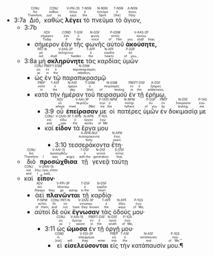 - <rt> 3:7a</rt> <RUBY><ruby><ruby>Διό,<rt>Therefore,</rt></ruby><rt>διό</rt></ruby><rt>CONJ</rt></RUBY> <RUBY><ruby><ruby>καθὼς<rt>just as</rt></ruby><rt>καθώς</rt></ruby><rt>CONJ</rt></RUBY> <RUBY><ruby><ruby>**λέγει**<rt>says</rt></ruby><rt>λέγω</rt></ruby><rt>V-PAI-3S</rt></RUBY> <RUBY><ruby><ruby>τὸ<rt>the</rt></ruby><rt>ὁ</rt></ruby><rt>T-NSN</rt></RUBY> <RUBY><ruby><ruby>πνεῦμα<rt>Spirit</rt></ruby><rt>πνεῦμα</rt></ruby><rt>N-NSN</rt></RUBY> <RUBY><ruby><ruby>τὸ<rt>[the]</rt></ruby><rt>ὁ</rt></ruby><rt>T-NSN</rt></RUBY> <RUBY><ruby><ruby>ἅγιον,<rt>Holy:</rt></ruby><rt>ἅγιος</rt></ruby><rt>A-NSN</rt></RUBY> 
	- <rt> 3:7b</rt> 
		- <RUBY><ruby><ruby>σήμερον<rt>Today</rt></ruby><rt>σήμερον</rt></ruby><rt>ADV</rt></RUBY> <RUBY><ruby><ruby>ἐὰν<rt>if</rt></ruby><rt>ἐάν</rt></ruby><rt>COND</rt></RUBY> <RUBY><ruby><ruby>τῆς<rt>the</rt></ruby><rt>ὁ</rt></ruby><rt>T-GSF</rt></RUBY> <RUBY><ruby><ruby>φωνῆς<rt>voice</rt></ruby><rt>φωνή</rt></ruby><rt>N-GSF</rt></RUBY> <RUBY><ruby><ruby>αὐτοῦ<rt>of Him</rt></ruby><rt>αὐτός</rt></ruby><rt>P-GSM</rt></RUBY> <RUBY><ruby><ruby>**ἀκούσητε,**<rt>you shall hear,</rt></ruby><rt>ἀκούω</rt></ruby><rt>V-AAS-2P</rt></RUBY> 
	- <rt> 3:8a</rt> <RUBY><ruby><ruby>μὴ<rt>not</rt></ruby><rt>μή</rt></ruby><rt>PRT-N</rt></RUBY> <RUBY><ruby><ruby>**σκληρύνητε**<rt>shall harden</rt></ruby><rt>σκληρύνω</rt></ruby><rt>V-AAS-2P</rt></RUBY> <RUBY><ruby><ruby>τὰς<rt>the</rt></ruby><rt>ὁ</rt></ruby><rt>T-APF</rt></RUBY> <RUBY><ruby><ruby>καρδίας<rt>hearts</rt></ruby><rt>καρδία</rt></ruby><rt>N-APF</rt></RUBY> <RUBY><ruby><ruby>ὑμῶν<rt>of you,</rt></ruby><rt>σύ</rt></ruby><rt>P-2GP</rt></RUBY> 
		- <RUBY><ruby><ruby>ὡς<rt>as</rt></ruby><rt>ὡς</rt></ruby><rt>CONJ</rt></RUBY> <RUBY><ruby><ruby>ἐν<rt>in</rt></ruby><rt>ἐν</rt></ruby><rt>PREP</rt></RUBY> <RUBY><ruby><ruby>τῷ<rt>the</rt></ruby><rt>ὁ</rt></ruby><rt>T-DSM</rt></RUBY> <RUBY><ruby><ruby>παραπικρασμῷ<rt>rebellion,</rt></ruby><rt>παραπικρασμός</rt></ruby><rt>N-DSM</rt></RUBY> 
		- <RUBY><ruby><ruby>κατὰ<rt>in</rt></ruby><rt>κατά</rt></ruby><rt>PREP</rt></RUBY> <RUBY><ruby><ruby>τὴν<rt>the</rt></ruby><rt>ὁ</rt></ruby><rt>T-ASF</rt></RUBY> <RUBY><ruby><ruby>ἡμέραν<rt>day</rt></ruby><rt>ἡμέρα</rt></ruby><rt>N-ASF</rt></RUBY> <RUBY><ruby><ruby>τοῦ<rt>[the]</rt></ruby><rt>ὁ</rt></ruby><rt>T-GSM</rt></RUBY> <RUBY><ruby><ruby>πειρασμοῦ<rt>of testing</rt></ruby><rt>πειρασμός</rt></ruby><rt>N-GSM</rt></RUBY> <RUBY><ruby><ruby>ἐν<rt>in</rt></ruby><rt>ἐν</rt></ruby><rt>PREP</rt></RUBY> <RUBY><ruby><ruby>τῇ<rt>the</rt></ruby><rt>ὁ</rt></ruby><rt>T-DSF</rt></RUBY> <RUBY><ruby><ruby>ἐρήμῳ,<rt>wilderness,</rt></ruby><rt>ἔρημος</rt></ruby><rt>A-DSF</rt></RUBY> 
			- <rt> 3:9</rt> <RUBY><ruby><ruby>οὗ<rt>where</rt></ruby><rt>οὗ</rt></ruby><rt>ADV</rt></RUBY> <RUBY><ruby><ruby>**ἐπείρασαν**<rt>tried [Me]</rt></ruby><rt>πειράζω</rt></ruby><rt>V-AAI-3P</rt></RUBY> <RUBY><ruby><ruby>με<rt>me</rt></ruby><rt>ἐγώ</rt></ruby><rt>P-1AS</rt></RUBY> <RUBY><ruby><ruby>οἱ<rt>the</rt></ruby><rt>ὁ</rt></ruby><rt>T-NPM</rt></RUBY> <RUBY><ruby><ruby>πατέρες<rt>fathers</rt></ruby><rt>πατήρ</rt></ruby><rt>N-NPM</rt></RUBY> <RUBY><ruby><ruby>ὑμῶν<rt>of you</rt></ruby><rt>σύ</rt></ruby><rt>P-2GP</rt></RUBY> <RUBY><ruby><ruby>ἐν<rt>by</rt></ruby><rt>ἐν</rt></ruby><rt>PREP</rt></RUBY> <RUBY><ruby><ruby>δοκιμασίᾳ<rt>testing,</rt></ruby><rt>δοκιμασία</rt></ruby><rt>N-DSF</rt></RUBY> <RUBY><ruby><ruby>με<rt>me</rt></ruby><rt>ἐγώ</rt></ruby><rt>P-1AS</rt></RUBY> 
			- <RUBY><ruby><ruby>καὶ<rt>and</rt></ruby><rt>καί</rt></ruby><rt>CONJ</rt></RUBY> <RUBY><ruby><ruby>**εἶδον**<rt>saw</rt></ruby><rt>εἴδω</rt></ruby><rt>V-2AAI-3P</rt></RUBY> <RUBY><ruby><ruby>τὰ<rt>the</rt></ruby><rt>ὁ</rt></ruby><rt>T-APN</rt></RUBY> <RUBY><ruby><ruby>ἔργα<rt>works</rt></ruby><rt>ἔργον</rt></ruby><rt>N-APN</rt></RUBY> <RUBY><ruby><ruby>μου<rt>of Me</rt></ruby><rt>ἐγώ</rt></ruby><rt>P-1GS</rt></RUBY> 
				- <rt> 3:10</rt> <RUBY><ruby><ruby>τεσσεράκοντα<rt>forty</rt></ruby><rt>τεσσαράκοντα</rt></ruby><rt>A-APN-NUI</rt></RUBY> <RUBY><ruby><ruby>ἔτη·<rt>years.</rt></ruby><rt>ἔτος</rt></ruby><rt>N-APN</rt></RUBY> 
	- <RUBY><ruby><ruby>διὸ<rt>Therefore</rt></ruby><rt>διό</rt></ruby><rt>CONJ</rt></RUBY> <RUBY><ruby><ruby>**προσώχθισα**<rt>I was angry</rt></ruby><rt>προσοχθίζω</rt></ruby><rt>V-AAI-1S</rt></RUBY> <RUBY><ruby><ruby>τῇ<rt>with the</rt></ruby><rt>ὁ</rt></ruby><rt>T-DSF</rt></RUBY> <RUBY><ruby><ruby>γενεᾷ<rt>generation</rt></ruby><rt>γενεά</rt></ruby><rt>N-DSF</rt></RUBY> <RUBY><ruby><ruby>ταύτῃ<rt>that,</rt></ruby><rt>οὗτος</rt></ruby><rt>D-DSF</rt></RUBY> 
	- <RUBY><ruby><ruby>καὶ<rt>and</rt></ruby><rt>καί</rt></ruby><rt>CONJ</rt></RUBY> <RUBY><ruby><ruby>**εἶπον·**<rt>I said,</rt></ruby><rt>ἔπω, ἐρῶ, εἶπον</rt></ruby><rt>V-2AAI-1S</rt></RUBY> 
		- <RUBY><ruby><ruby>ἀεὶ<rt>Always</rt></ruby><rt>ἀεί</rt></ruby><rt>ADV</rt></RUBY> <RUBY><ruby><ruby>**πλανῶνται**<rt>they go astray</rt></ruby><rt>πλανάω</rt></ruby><rt>V-PPI-3P</rt></RUBY> <RUBY><ruby><ruby>τῇ<rt>in the</rt></ruby><rt>ὁ</rt></ruby><rt>T-DSF</rt></RUBY> <RUBY><ruby><ruby>καρδίᾳ·<rt>heart</rt></ruby><rt>καρδία</rt></ruby><rt>N-DSF</rt></RUBY> 
		- <RUBY><ruby><ruby>αὐτοὶ<rt>of them;</rt></ruby><rt>αὐτός</rt></ruby><rt>P-NPM</rt></RUBY> <RUBY><ruby><ruby>δὲ<rt>and</rt></ruby><rt>δέ</rt></ruby><rt>CONJ</rt></RUBY> <RUBY><ruby><ruby>οὐκ<rt>not</rt></ruby><rt>οὐ</rt></ruby><rt>PRT-N</rt></RUBY> <RUBY><ruby><ruby>**ἔγνωσαν**<rt>have they known</rt></ruby><rt>γινώσκω</rt></ruby><rt>V-2AAI-3P</rt></RUBY> <RUBY><ruby><ruby>τὰς<rt>the</rt></ruby><rt>ὁ</rt></ruby><rt>T-APF</rt></RUBY> <RUBY><ruby><ruby>ὁδούς<rt>ways</rt></ruby><rt>ὁδός</rt></ruby><rt>N-APF</rt></RUBY> <RUBY><ruby><ruby>μου·<rt>of Me;</rt></ruby><rt>ἐγώ</rt></ruby><rt>P-1GS</rt></RUBY> 
			- <rt> 3:11</rt> <RUBY><ruby><ruby>ὡς<rt>so</rt></ruby><rt>ὡς</rt></ruby><rt>CONJ</rt></RUBY> <RUBY><ruby><ruby>**ὤμοσα**<rt>I swore</rt></ruby><rt>ὄμνυμι</rt></ruby><rt>V-AAI-1S</rt></RUBY> <RUBY><ruby><ruby>ἐν<rt>in</rt></ruby><rt>ἐν</rt></ruby><rt>PREP</rt></RUBY> <RUBY><ruby><ruby>τῇ<rt>the</rt></ruby><rt>ὁ</rt></ruby><rt>T-DSF</rt></RUBY> <RUBY><ruby><ruby>ὀργῇ<rt>wrath</rt></ruby><rt>ὀργή</rt></ruby><rt>N-DSF</rt></RUBY> <RUBY><ruby><ruby>μου·<rt>of Me,</rt></ruby><rt>ἐγώ</rt></ruby><rt>P-1GS</rt></RUBY> 
				- <RUBY><ruby><ruby>εἰ<rt>[not]</rt></ruby><rt>εἰ</rt></ruby><rt>COND</rt></RUBY> <RUBY><ruby><ruby>**εἰσελεύσονται**<rt>will they enter</rt></ruby><rt>εἰσέρχομαι</rt></ruby><rt>V-FDI-3P</rt></RUBY> <RUBY><ruby><ruby>εἰς<rt>into</rt></ruby><rt>εἰς</rt></ruby><rt>PREP</rt></RUBY> <RUBY><ruby><ruby>τὴν<rt>the</rt></ruby><rt>ὁ</rt></ruby><rt>T-ASF</rt></RUBY> <RUBY><ruby><ruby>κατάπαυσίν<rt>rest</rt></ruby><rt>κατάπαυσις</rt></ruby><rt>N-ASF</rt></RUBY> <RUBY><ruby><ruby>μου.¶<rt>of Me.’”</rt></ruby><rt>ἐγώ</rt></ruby><rt>P-1GS</rt></RUBY> 